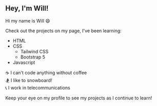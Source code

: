 ## Hey, I'm Will!

Hi my name is Will :smile:

Check out the projects on my page, I've been learning:

- HTML
- CSS
  - Tailwind CSS
  - Bootstrap 5
- Javascript

:coffee: I can't code anything without coffee </br>
:snowboarder: I like to snowboard! </br>
:telephone_receiver: I work in telecommunications

Keep your eye on my profile to see my projects as I continue to learn!

<!--
**WillPierson1/WillPierson1** is a ✨ _special_ ✨ repository because its `README.md` (this file) appears on your GitHub profile.

Here are some ideas to get you started:

- 🔭 I’m currently working on ...
- 🌱 I’m currently learning ...
- 👯 I’m looking to collaborate on ...
- 🤔 I’m looking for help with ...
- 💬 Ask me about ...
- 📫 How to reach me: ...
- 😄 Pronouns: ...
- ⚡ Fun fact: ...
-->
